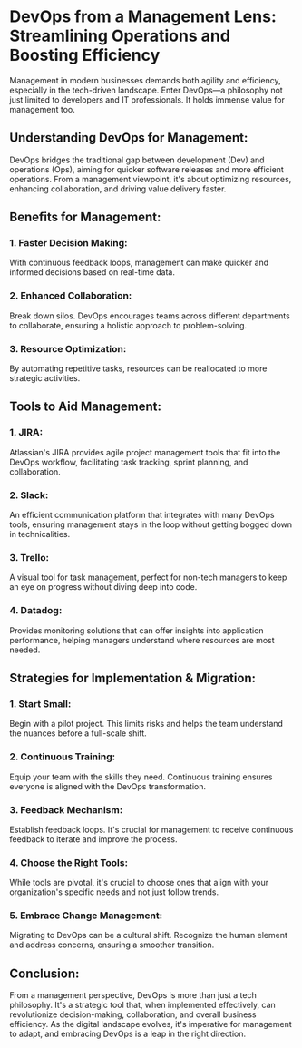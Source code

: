<!---
title: "DevOps from a Management Lens: Streamlining Operations and Boosting Efficiency"
date: "2023-08-20"
version: "1.0.0"
author: "Tiago Rodrigues"
tags: "devops, management"
--->
# DevOps from a Management Lens: Streamlining Operations and Boosting Efficiency

Management in modern businesses demands both agility and efficiency, especially in the tech-driven landscape. Enter DevOps—a philosophy not just limited to developers and IT professionals. It holds immense value for management too.

## **Understanding DevOps for Management**:

DevOps bridges the traditional gap between development (Dev) and operations (Ops), aiming for quicker software releases and more efficient operations. From a management viewpoint, it's about optimizing resources, enhancing collaboration, and driving value delivery faster.

## **Benefits for Management**:

### **1. Faster Decision Making**:
With continuous feedback loops, management can make quicker and informed decisions based on real-time data.

### **2. Enhanced Collaboration**:
Break down silos. DevOps encourages teams across different departments to collaborate, ensuring a holistic approach to problem-solving.

### **3. Resource Optimization**:
By automating repetitive tasks, resources can be reallocated to more strategic activities.

## **Tools to Aid Management**:

### **1. JIRA**:
Atlassian's JIRA provides agile project management tools that fit into the DevOps workflow, facilitating task tracking, sprint planning, and collaboration.

### **2. Slack**:
An efficient communication platform that integrates with many DevOps tools, ensuring management stays in the loop without getting bogged down in technicalities.

### **3. Trello**:
A visual tool for task management, perfect for non-tech managers to keep an eye on progress without diving deep into code.

### **4. Datadog**:
Provides monitoring solutions that can offer insights into application performance, helping managers understand where resources are most needed.

## **Strategies for Implementation & Migration**:

### **1. Start Small**:
Begin with a pilot project. This limits risks and helps the team understand the nuances before a full-scale shift.

### **2. Continuous Training**:
Equip your team with the skills they need. Continuous training ensures everyone is aligned with the DevOps transformation.

### **3. Feedback Mechanism**:
Establish feedback loops. It's crucial for management to receive continuous feedback to iterate and improve the process.

### **4. Choose the Right Tools**:
While tools are pivotal, it's crucial to choose ones that align with your organization's specific needs and not just follow trends.

### **5. Embrace Change Management**:
Migrating to DevOps can be a cultural shift. Recognize the human element and address concerns, ensuring a smoother transition.

## **Conclusion**:

From a management perspective, DevOps is more than just a tech philosophy. It's a strategic tool that, when implemented effectively, can revolutionize decision-making, collaboration, and overall business efficiency. As the digital landscape evolves, it's imperative for management to adapt, and embracing DevOps is a leap in the right direction.
